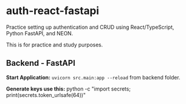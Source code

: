 # auth-react-fastapi

Practice setting up authentication and CRUD using React/TypeScript, Python FastAPI, and NEON.

This is for practice and study purposes.

## Backend - FastAPI

**Start Application:** `uvicorn src.main:app --reload` from backend folder.

**Generate keys use this:** python -c "import secrets; print(secrets.token_urlsafe(64))"
